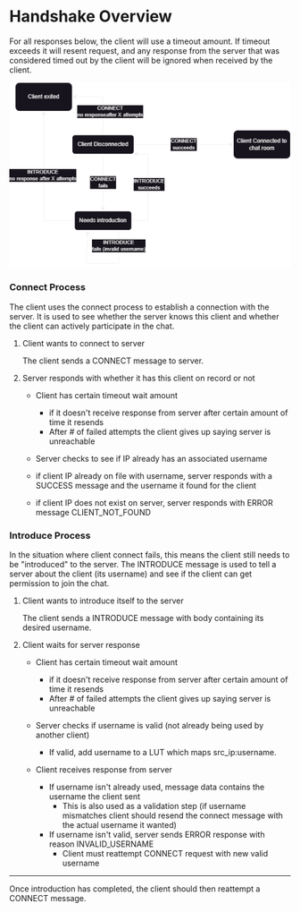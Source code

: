 # Handshake Overview

For all responses below, the client will use a timeout amount. If timeout exceeds it will resent request, and any response from the server that was considered timed out by the client will be ignored when received by the client.

![Connect Flow Diagram](./assets/client_connect_states.png)

### Connect Process
The client uses the connect process to establish a connection with the server. It is used to see whether the server knows this client and whether the client can actively participate in the chat.

1. Client wants to connect to server

    The client sends a CONNECT message to server.

2. Server responds with whether it has this client on record or not
    - Client has certain timeout wait amount
      - if it doesn't receive response from server after certain amount of time it resends
      - After *#* of failed attempts the client gives up saying server is unreachable

    - Server checks to see if IP already has an associated username
    - if client IP already on file with username, server responds with a SUCCESS message and the username it found for the client
    - if client IP does not exist on server, server responds with ERROR message CLIENT_NOT_FOUND


### Introduce Process
In the situation where client connect fails, this means the client still needs to be "introduced" to the server. The INTRODUCE message is used to tell a server about the client (its username) and see if the client can get permission to join the chat.

1. Client wants to introduce itself to the server
    
    The client sends a INTRODUCE message with body containing its desired username.

2. Client waits for server response
    - Client has certain timeout wait amount
      - if it doesn't receive response from server after certain amount of time it resends
      - After *#* of failed attempts the client gives up saying server is unreachable

    - Server checks if username is valid (not already being used by another client)
      - If valid, add username to a LUT which maps src_ip:username.

    - Client receives response from server
      - If username isn't already used, message data contains the username the client sent
        - This is also used as a validation step (if username mismatches client should resend the connect message with the actual username it wanted)
      - If username isn't valid, server sends ERROR response with reason INVALID_USERNAME
        - Client must reattempt CONNECT request with new valid username

---
Once introduction has completed, the client should then reattempt a CONNECT message.